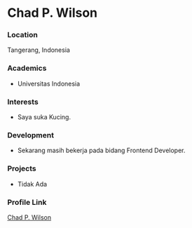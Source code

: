 # Chad P. Wilson
### Location

Tangerang, Indonesia

### Academics

- Universitas Indonesia

### Interests

- Saya suka Kucing.

### Development

- Sekarang masih bekerja pada bidang Frontend Developer.

### Projects

- Tidak Ada

### Profile Link

[Chad P. Wilson](https://github.com/syouryuumaru)

